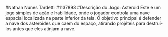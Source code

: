 #Nathan Nunes Tardetti
#1137893
#Descrição do Jogo: Asteroid
Este é um jogo simples de ação e habilidade, onde o jogador controla uma nave espacial localizada na parte inferior da tela. O objetivo principal é defender a nave dos asteroides que caem do espaço, atirando projéteis para destruí-los antes que eles atinjam a nave.
